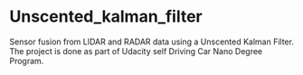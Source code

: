 # Unscented_kalman_filter
Sensor fusion from LIDAR and RADAR data using a Unscented Kalman Filter. The project is done as part of Udacity self Driving Car Nano Degree Program.
